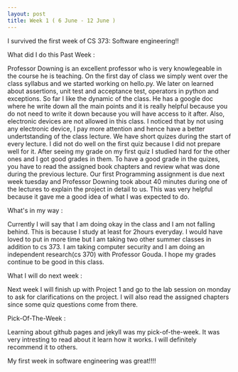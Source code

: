 ```yaml
---
layout: post
title: Week 1 ( 6 June - 12 June )
---
```


I survived the first week of CS 373: Software engineering!!

What did I do this Past Week :

Professor Downing is an excellent professor who is very knowlegeable in the course he is teaching. On the first day of class we simply went over the class syllabus and we started working on hello.py. We later on learned about assertions, unit test and acceptance test, operators in python and exceptions. So far I like the dynamic of the class. He has a google doc where he write down all the main points and it is really helpful because you do not need to write it down because you will have access to it after. Also, electronic devices are not allowed in this class. I noticed that by not using any electronic device, I pay more attention and hence have a better undertstanding of the class lecture. We have short quizes during the start of every lecture. I did not do well on the first quiz because I did not prepare well for it. After seeing my grade on my first quiz I studied hard for the other ones and I got good grades in them. To have a good grade in the quizes, you have to read the assigned book chapters and review what was done during the previous lecture. Our first Programming assignment is due next week tuesday and Professor Downing took about 40 minutes during one of the lectures to explain the project in detail to us. This was very helpful because it gave me a good idea of what I was expected to do.

What's in my way :

Currently I will say that I am doing okay in the class and I am not falling behind. This is because I study at least for 2hours everyday. I would have loved to put in more time but I am taking two other summer classes in addition to cs 373. I am taking computer security and I am doing an independent research(cs 370) with Professor Gouda. I hope my grades continue to be good in this class.

What I will do next week :

Next week I will finish up with Project 1 and go to the lab session on monday to ask for clarifications on the project. I will also read the assigned chapters since some quiz questions come from there.

Pick-Of-The-Week :

Learning about github pages and jekyll was my pick-of-the-week. It was very intresting to read about it learn how it works. I will definitely recommend it to others.

My first week in software engineering was great!!!!




